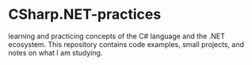 # CSharp.NET-practices

 learning and practicing concepts of the C# language and the .NET ecosystem. This repository contains code examples, small projects, and notes on what I am studying.
